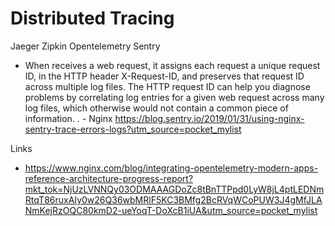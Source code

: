 # Distributed Tracing

Jaeger
Zipkin
Opentelemetry
Sentry

- When receives a web request, it assigns each request a unique request ID, in the HTTP header X-Request-ID, and preserves that request ID across multiple log files. The HTTP request ID can help you diagnose problems by correlating log entries for a given web request across many log files, which otherwise would not contain a common piece of information. 
. - Nginx https://blog.sentry.io/2019/01/31/using-nginx-sentry-trace-errors-logs?utm_source=pocket_mylist

Links
- https://www.nginx.com/blog/integrating-opentelemetry-modern-apps-reference-architecture-progress-report?mkt_tok=NjUzLVNNQy03ODMAAAGDoZc8tBnTTPpd0LyW8jL4ptLEDNmRtqT86ruxAIy0w26Q36wbMRlF5KC3BMfg2BcRVqWCoPUW3J4gMfJLANmKejRzOQC80kmD2-ueYoqT-DoXcB1iUA&utm_source=pocket_mylist
